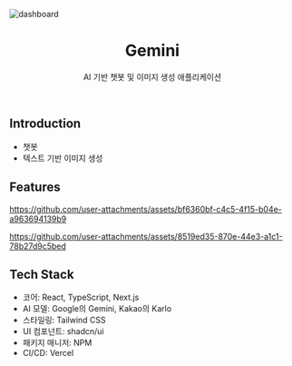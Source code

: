 ![dashboard](https://github.com/user-attachments/assets/11a1d2ce-b603-40ce-8e1a-c569e9604a12)

<h1 align="center">Gemini</h1>

<p align="center">
  AI 기반 챗봇 및 이미지 생성 애플리케이션
</p>
<br/>

## Introduction

- 챗봇
- 텍스트 기반 이미지 생성

## Features

https://github.com/user-attachments/assets/bf6360bf-c4c5-4f15-b04e-a963694139b9

https://github.com/user-attachments/assets/8519ed35-870e-44e3-a1c1-78b27d9c5bed

## Tech Stack

- 코어: React, TypeScript, Next.js
- AI 모델: Google의 Gemini, Kakao의 Karlo
- 스타일링: Tailwind CSS
- UI 컴포넌트: shadcn/ui
- 패키지 매니저: NPM
- CI/CD: Vercel
